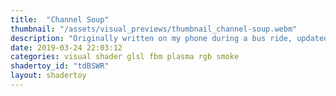 ```yaml
---
title:  "Channel Soup"
thumbnail: "/assets/visual_previews/thumbnail_channel-soup.webm"
description: "Originally written on my phone during a bus ride, updated a bit later."
date: 2019-03-24 22:03:12
categories: visual shader glsl fbm plasma rgb smoke
shadertoy_id: "tdBSWR" 
layout: shadertoy
---
```

